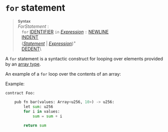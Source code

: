 # `for` statement


> **<sup>Syntax</sup>**\
> _ForStatement_ :\
> &nbsp;&nbsp; `for` [IDENTIFIER] `in` [_Expression_] `:` [NEWLINE]\
> &nbsp;&nbsp; [INDENT]\
> &nbsp;&nbsp; ([_Statement_] | [_Expression_])<sup>+</sup>\
> &nbsp;&nbsp; [DEDENT]\

A `for` statement is a syntactic construct for looping over elements provided by an [array type].

An example of a `for` loop over the contents of an array:

Example:

```python
contract Foo:

    pub fn bar(values: Array<u256, 10>) -> u256:
        let sum: u256
        for i in values:
            sum = sum + i

        return sum
```

[NEWLINE]: ../lexical_structure/tokens.md#newline
[INDENT]: ../lexical_structure/tokens.md#indent
[DEDENT]: ../lexical_structure/tokens.md#dedent
[IDENTIFIER]: ../lexical_structure/identifiers.md
[_Expression_]: ../expressions/index.md
[array type]: ../type_system/types/array.md
[_Statement_]: ./index.md
